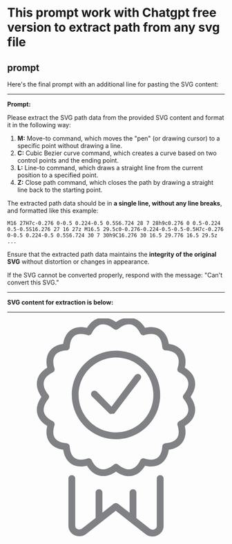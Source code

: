 # This prompt work with Chatgpt free version to extract path from any svg file

## prompt

Here's the final prompt with an additional line for pasting the SVG content:

---

**Prompt:**

Please extract the SVG path data from the provided SVG content and format it in the following way:

1. **M:** Move-to command, which moves the "pen" (or drawing cursor) to a specific point without drawing a line.
2. **C:** Cubic Bezier curve command, which creates a curve based on two control points and the ending point.
3. **L:** Line-to command, which draws a straight line from the current position to a specified point.
4. **Z:** Close path command, which closes the path by drawing a straight line back to the starting point.

The extracted path data should be in **a single line, without any line breaks**, and formatted like this example:

`M16 27H7c-0.276 0-0.5 0.224-0.5 0.5S6.724 28 7 28h9c0.276 0 0.5-0.224 0.5-0.5S16.276 27 16 27z M16.5 29.5c0-0.276-0.224-0.5-0.5-0.5H7c-0.276 0-0.5 0.224-0.5 0.5S6.724 30 7 30h9C16.276 30 16.5 29.776 16.5 29.5z ...`

Ensure that the extracted path data maintains the **integrity of the original SVG** without distortion or changes in appearance.

If the SVG cannot be converted properly, respond with the message: "Can't convert this SVG."

---

**SVG content for extraction is below:**

---

<?xml version="1.0" encoding="utf-8"?>

<!DOCTYPE svg PUBLIC "-//W3C//DTD SVG 1.1//EN" "http://www.w3.org/Graphics/SVG/1.1/DTD/svg11.dtd">
<!-- Uploaded to: SVG Repo, www.svgrepo.com, Generator: SVG Repo Mixer Tools -->

<svg version="1.1" id="Layer_1" xmlns="http://www.w3.org/2000/svg" xmlns:xlink="http://www.w3.org/1999/xlink"
	 width="800px" height="800px" viewBox="0 0 23 32" enable-background="new 0 0 23 32" xml:space="preserve">
<g>
<path fill="#808184" d="M11.5,4.727c-3.584,0-6.5,2.916-6.5,6.5s2.916,6.5,6.5,6.5s6.5-2.916,6.5-6.5S15.084,4.727,11.5,4.727z
		 M11.5,16.727c-3.032,0-5.5-2.467-5.5-5.5s2.468-5.5,5.5-5.5s5.5,2.467,5.5,5.5S14.532,16.727,11.5,16.727z"/>
<path fill="#808184" d="M21.617,7.226c0.22-0.921,0.116-1.727-0.306-2.349c-0.419-0.617-1.121-1.008-2.045-1.145
		c-0.277-1.862-1.624-2.797-3.493-2.35c-0.979-1.637-2.665-1.984-4.273-0.851C9.891-0.602,8.207-0.255,7.227,1.383
		C5.354,0.936,4.01,1.871,3.733,3.733C2.81,3.87,2.107,4.261,1.688,4.877C1.267,5.499,1.163,6.305,1.383,7.226
		C0.578,7.707,0.072,8.343-0.09,9.084c-0.168,0.769,0.047,1.598,0.622,2.416c-0.575,0.818-0.79,1.647-0.622,2.416
		c0.162,0.741,0.668,1.377,1.473,1.858c-0.22,0.921-0.116,1.727,0.306,2.349c0.419,0.617,1.121,1.008,2.045,1.145
		c0.276,1.862,1.621,2.796,3.493,2.35c0.982,1.638,2.666,1.985,4.273,0.851c0.638,0.449,1.275,0.677,1.899,0.677
		c0.95,0,1.782-0.539,2.374-1.528c1.869,0.446,3.216-0.488,3.493-2.35c0.924-0.137,1.626-0.528,2.045-1.145
		c0.422-0.622,0.525-1.427,0.306-2.349c0.805-0.481,1.311-1.117,1.473-1.858c0.168-0.769-0.047-1.598-0.622-2.416
		c0.575-0.818,0.79-1.647,0.622-2.416C22.928,8.343,22.422,7.707,21.617,7.226z M21.453,11.817c0.554,0.675,0.781,1.327,0.659,1.886
		c-0.148,0.681-0.791,1.123-1.304,1.373c-0.225,0.109-0.334,0.368-0.257,0.605c0.18,0.547,0.313,1.318-0.068,1.88
		c-0.379,0.558-1.135,0.717-1.702,0.751c-0.252,0.015-0.453,0.216-0.469,0.468c-0.055,0.889-0.384,1.949-1.642,1.949
		c-0.299,0-0.632-0.06-0.99-0.177c-0.239-0.08-0.496,0.031-0.605,0.256c-0.298,0.61-0.83,1.337-1.676,1.337
		c-0.483,0-1.03-0.239-1.582-0.692c-0.093-0.076-0.205-0.113-0.317-0.113s-0.225,0.038-0.317,0.113
		c-0.552,0.453-1.099,0.691-1.582,0.692c-0.846,0-1.378-0.727-1.676-1.337c-0.11-0.225-0.366-0.335-0.605-0.256
		c-0.358,0.118-0.691,0.177-0.99,0.177c-1.258,0-1.587-1.06-1.642-1.949c-0.016-0.252-0.217-0.453-0.469-0.468
		c-0.567-0.035-1.323-0.193-1.702-0.751c-0.382-0.562-0.248-1.333-0.068-1.88c0.077-0.237-0.032-0.496-0.257-0.605
		c-0.513-0.25-1.155-0.692-1.304-1.373c-0.122-0.559,0.105-1.211,0.659-1.886c0.151-0.184,0.151-0.45,0-0.634
		c-0.554-0.675-0.781-1.327-0.659-1.886c0.148-0.681,0.791-1.123,1.304-1.373c0.225-0.109,0.334-0.368,0.257-0.605
		c-0.18-0.547-0.313-1.318,0.068-1.88c0.379-0.558,1.135-0.717,1.702-0.751c0.252-0.015,0.453-0.216,0.469-0.468
		C4.742,3.33,5.071,2.271,6.329,2.271c0.299,0,0.632,0.06,0.99,0.177c0.238,0.077,0.495-0.032,0.605-0.256
		c0.298-0.61,0.83-1.337,1.676-1.337c0.483,0,1.03,0.239,1.582,0.692c0.186,0.151,0.449,0.151,0.635,0
		c0.552-0.453,1.099-0.692,1.582-0.692c0.846,0,1.378,0.727,1.676,1.337c0.109,0.224,0.366,0.333,0.605,0.256
		c0.358-0.118,0.691-0.177,0.99-0.177c1.258,0,1.587,1.06,1.642,1.949c0.016,0.252,0.217,0.453,0.469,0.468
		c0.567,0.035,1.323,0.193,1.702,0.751c0.382,0.562,0.248,1.333,0.068,1.88c-0.077,0.237,0.032,0.496,0.257,0.605
		c0.513,0.25,1.155,0.692,1.304,1.373c0.122,0.559-0.105,1.211-0.659,1.886C21.302,11.367,21.302,11.633,21.453,11.817z"/>
<path fill="#808184" d="M5,23c-0.276,0-0.5,0.224-0.5,0.5v6.946c0,0.571,0.324,1.088,0.86,1.35
		c0.588,0.286,1.262,0.217,1.768-0.179l4.337-3.39l4.378,3.422c0.299,0.234,0.658,0.354,1.023,0.354
		c0.252,0,0.517-0.058,0.757-0.175c0.536-0.261,0.878-0.779,0.878-1.35V23.5c0-0.276-0.224-0.5-0.5-0.5s-0.5,0.224-0.5,0.5v6.977
		c0,0.272-0.224,0.406-0.317,0.452c-0.189,0.091-0.461,0.122-0.704-0.068L14.5,29.303V25.57c0-0.276-0.224-0.5-0.5-0.5
		s-0.5,0.224-0.5,0.5v2.952l-1.712-1.324c-0.18-0.142-0.438-0.142-0.617,0L9.5,28.501V25.57c0-0.276-0.224-0.5-0.5-0.5
		s-0.5,0.224-0.5,0.5v3.713l-1.985,1.546c-0.243,0.189-0.524,0.16-0.713,0.068C5.709,30.852,5.5,30.717,5.5,30.446V23.5
		C5.5,23.224,5.276,23,5,23z"/>
<path fill="#808184" d="M14.297,8.355l-3.458,4.598l-2.15-2.206c-0.194-0.198-0.511-0.201-0.707-0.009
		c-0.198,0.193-0.202,0.509-0.01,0.707l2.558,2.513C10.624,14.056,10.753,14,10.888,14c0.011,0,0.021,0,0.032,0
		c0.146,0,0.279,0.027,0.367-0.089l3.809-5.01c0.166-0.221,0.122-0.507-0.099-0.672C14.778,8.062,14.463,8.133,14.297,8.355z"/>
</g>
</svg>
